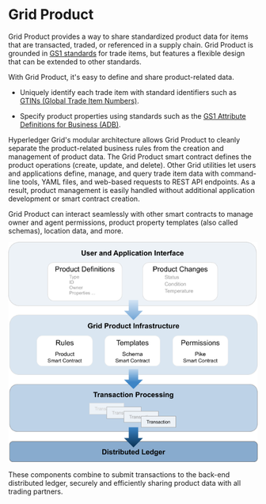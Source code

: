# Grid Product

<!--
  Copyright 2018-2020 Cargill Incorporated
  Licensed under Creative Commons Attribution 4.0 International License
  https://creativecommons.org/licenses/by/4.0/
-->

Grid Product provides a way to share standardized product data for items that
are transacted, traded, or referenced in a supply chain. Grid Product is
grounded in [GS1 standards](https://www.gs1.org/standards) for trade items, but
features a flexible design that can be extended to other standards.

With Grid Product, it's easy to define and share product-related data.

* Uniquely identify each trade item with standard identifiers such as [GTINs
  (Global Trade Item Numbers)](https://www.gs1.org/standards/id-keys/gtin).

* Specify product properties using standards such as the [GS1 Attribute
  Definitions for Business
  (ADB)](https://www.gs1.org/standards/attribute-definitions-for-business ).

Hyperledger Grid's modular architecture allows Grid Product to cleanly separate
the product-related business rules from the creation and management of product
data.  The Grid Product smart contract defines the product operations (create,
update, and delete). Other Grid utilities let users and applications define,
manage, and query trade item data with command-line tools, YAML files, and
web-based requests to REST API endpoints. As a result, product management is
easily handled without additional application development or smart contract
creation.

Grid Product can interact seamlessly with other smart contracts to manage owner
and agent permissions,  product property templates (also called schemas),
location data, and more.

![Grid Product architecture](images/grid_product.png)

These components combine to submit transactions to the back-end distributed
ledger, securely and efficiently sharing product data with all trading partners.
